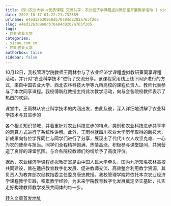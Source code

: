 ```yaml
---
title: 四川农业大学->优质课程 交流共享：农业经济学课程虚拟教研室开展教学活动 | sicau.com.cn
date: 2022-10-17 01:22:21.732389
urlname: e4ed12630968db70a04d8202a765f205
slug: e4ed12630968db70a04d8202a765f205
tags: 
- 四川农业大学
categories:
- sicau.com.cn
- 四川农业大学
authorbox: false
sidebar: false
---
```

10月12日，我校管理学院教师王雨林参与了农业经济学课程虚拟教研室同享课程活动，并针对“农业科学技术”进行了交流分享。该课程采用线上线下同步进行的方式，来自中国农业大学、西北农林科技大学等九所高校的课程负责人、教师代表参与了本次同享课程。我校傅新红教授主持此次教学活动，向与会各院校教师表示了热烈的欢迎。  

课堂中，王雨林从农业科学技术的内涵出发，由此及彼，深入详细地讲解了农业科学技术与其进步的
<!--more-->
各个相关知识领域，并着重针对农业科技进步的特点、类别和农业科技进步共享率的测算方式进行了系统性讲解。此外，王雨林就四川农业大学历年取得的新技术、新成果向各位学界同仁与同学们进行了分享，展现出了代代川农人攻坚克难、一心为农的使命与担当。同学们全程精神饱满、热情高涨，积极参与课堂提问，共同营造了良好的课堂氛围。与会各院校教师们纷纷给予了高度评价。

据悉，农业经济学课程虚拟教研室是由中国人民大学牵头，国内九所知名农林高校共同建设，旨在适应教育数字化发展、促进教师交流、高效整合利用教学资源，其负责人为教育部农经教指委主任委员唐忠教授。我校管理学院将依托本次农业经济学课程教学实践，积累教学经验，为未来学院教育数字化发展奠定坚实基础，扎实走好构建教师教学发展共同体的每一步。



[转入文章首发地址](https://news.sicau.edu.cn/info/1078/69822.htm)